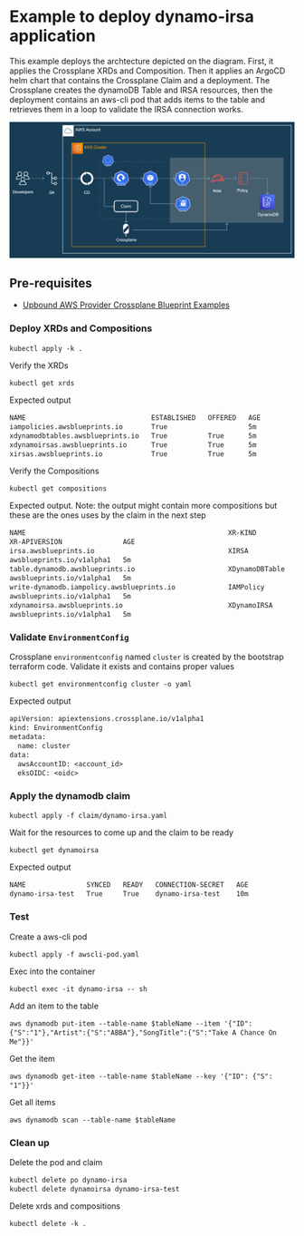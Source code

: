 # Example to deploy dynamo-irsa application
This example deploys the archtecture depicted on the diagram. First, it applies the Crossplane XRDs and Composition. Then it applies an ArgoCD helm chart that contains the Crossplane Claim and a deployment. The Crossplane creates the dynamoDB Table and IRSA resources, then the deployment contains an aws-cli pod that adds items to the table and retrieves them in a loop to validate the IRSA connection works.

![Dynamo IRSA App Diagram](../../../diagrams/dynamo-irsa-app.png)

## Pre-requisites
 - [Upbound AWS Provider Crossplane Blueprint Examples](../../../README.md)


### Deploy XRDs and Compositions
```shell
kubectl apply -k .
```

Verify the XRDs
```shell
kubectl get xrds
```

Expected output
```
NAME                               ESTABLISHED   OFFERED   AGE
iampolicies.awsblueprints.io       True                    5m
xdynamodbtables.awsblueprints.io   True          True      5m
xdynamoirsas.awsblueprints.io      True          True      5m
xirsas.awsblueprints.io            True          True      5m
```

Verify the Compositions
```shell
kubectl get compositions
```

Expected output. Note: the output might contain more compositions but these are the ones uses by the claim in the next step
```
NAME                                                  XR-KIND              XR-APIVERSION               AGE
irsa.awsblueprints.io                                 XIRSA                awsblueprints.io/v1alpha1   5m
table.dynamodb.awsblueprints.io                       XDynamoDBTable       awsblueprints.io/v1alpha1   5m
write-dynamodb.iampolicy.awsblueprints.io             IAMPolicy            awsblueprints.io/v1alpha1   5m
xdynamoirsa.awsblueprints.io                          XDynamoIRSA          awsblueprints.io/v1alpha1   5m
```

### Validate `EnvironmentConfig`

Crossplane `environmentconfig` named `cluster` is created by the bootstrap terraform code. Validate it exists and contains proper values
```
kubectl get environmentconfig cluster -o yaml
```
Expected output
```
apiVersion: apiextensions.crossplane.io/v1alpha1
kind: EnvironmentConfig
metadata:
  name: cluster
data:
  awsAccountID: <account_id>
  eksOIDC: <oidc>
```

### Apply the dynamodb claim
```
kubectl apply -f claim/dynamo-irsa.yaml
```
Wait for the resources to come up and the claim to be ready
```
kubectl get dynamoirsa
```
Expected output
```
NAME               SYNCED   READY   CONNECTION-SECRET   AGE
dynamo-irsa-test   True     True    dynamo-irsa-test    10m
```

### Test
Create a aws-cli pod
```
kubectl apply -f awscli-pod.yaml
```
Exec into the container
```
kubectl exec -it dynamo-irsa -- sh
```
Add an item to the table
```
aws dynamodb put-item --table-name $tableName --item '{"ID":{"S":"1"},"Artist":{"S":"ABBA"},"SongTitle":{"S":"Take A Chance On Me"}}'
```
Get the item
```
aws dynamodb get-item --table-name $tableName --key '{"ID": {"S": "1"}}'
```
Get all items
```
aws dynamodb scan --table-name $tableName
```
### Clean up
Delete the pod and claim
```
kubectl delete po dynamo-irsa
kubectl delete dynamoirsa dynamo-irsa-test
``` 
Delete xrds and compositions
```
kubectl delete -k .
```

